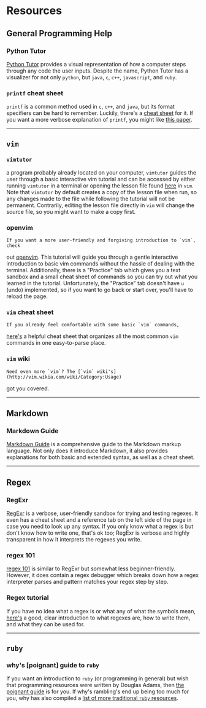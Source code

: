 # Resources

## General Programming Help
### Python Tutor
   [Python Tutor](http://www.pythontutor.com/) provides a visual representation 
of how a computer steps through any code the user inputs. Despite the name, 
Python Tutor has a visualizer for not only `python`, but `java`, `c`, `c++`, 
`javascript`, and `ruby`.

### `printf` cheat sheet
   `printf` is a common method used in `c`, `c++`, and `java`, but its format 
specifiers can be hard to remember. Luckily, there's a 
[cheat sheet](https://www.cs.colostate.edu/~cs160/.Summer16/resources/Java_printf_method_quick_reference.pdf) 
for it. If you want a more verbose explanation of `printf`, you might like [this 
paper](http://www.cypress.com/file/54441/download).

---

## `vim`
### `vimtutor`
   a program probably already located on your computer, `vimtutor` guides the user 
through a basic interactive vim tutorial and can be accessed by either running
`vimtutor` in a terminal or opening the lesson file found [here](http://www2.geog.ucl.ac.uk/~plewis/teaching/unix/vimtutor) 
in `vim`. Note that `vimtutor` by default creates a copy of the lesson file when
run, so any changes made to the file while following the tutorial will not be 
permanent. Contrarily, editing the lesson file directly in `vim` will change the 
source file, so you might want to make a copy first.

### openvim
    If you want a more user-friendly and forgiving introduction to `vim`, check 
out [openvim](https://www.openvim.com/). This tutorial will guide you through 
a gentle interactive introduction to basic vim commands without the hassle of 
dealing with the terminal. Additionally, there is a "Practice" tab which gives 
you a text sandbox and a small cheat sheet of commands so you can try out what 
you learned in the tutorial. Unfortunately, the "Practice" tab doesn't have `u` 
(undo) implemented, so if you want to go back or start over, you'll have to 
reload the page. 

### `vim` cheat sheet
    If you already feel comfortable with some basic `vim` commands, 
[here's](http://www.fprintf.net/vimCheatSheet.html) 
a helpful cheat sheet that organizes all the most common `vim` commands in one 
easy-to-parse place.

### `vim` wiki
    Need even more `vim`? The [`vim` wiki's](http://vim.wikia.com/wiki/Category:Usage) 
got you covered. 

---

## Markdown
### Markdown Guide
   [Markdown Guide](https://www.markdownguide.org/getting-started) is a comprehensive 
guide to the Markdown markup language. Not only does it introduce Markdown, it 
also provides explanations for both basic and extended syntax, as well as a 
cheat sheet. 

---

## Regex
### RegExr
   [RegExr](https://regexr.com/) is a verbose, user-friendly sandbox for trying 
and testing regexes. It even has a cheat sheet and a reference tab on the left 
side of the page in case you need to look up any syntax. If you only know what 
a regex is but don't know how to write one, that's ok too; RegExr is verbose and 
highly transparent in how it interprets the regexes you write. 

### regex 101
  [regex 101](https://regex101.com/) is similar to RegExr but somewhat less 
beginner-friendly. However, it does contain a regex debugger which breaks down 
how a regex interpreter parses and pattern matches your regex step by step.

### Regex tutorial
  If you have no idea what a regex is or what any of what the symbols mean, 
[here's](https://medium.com/factory-mind/regex-tutorial-a-simple-cheatsheet-by-examples-649dc1c3f285) 
a good, clear introduction to what regexes are, how to write them, and what they 
can be used for.

---

## `ruby`
### why's [poignant] guide to `ruby`
  If you want an introduction to `ruby` (or programming in general) but wish that 
programming resources were written by Douglas Adams, then [the poignant guide](https://poignant.guide/) 
is for you. If why's rambling's end up being too much for you, why has also 
compiled a [list of more traditional `ruby` resources](https://poignant.guide/book/).
